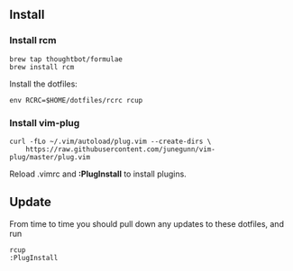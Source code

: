 ## Install

### Install rcm

```
brew tap thoughtbot/formulae
brew install rcm
```

Install the dotfiles:

```
env RCRC=$HOME/dotfiles/rcrc rcup
```

### Install vim-plug

```
curl -fLo ~/.vim/autoload/plug.vim --create-dirs \
    https://raw.githubusercontent.com/junegunn/vim-plug/master/plug.vim
```

Reload .vimrc and <b>:PlugInstall</b> to install plugins.

## Update

From time to time you should pull down any updates to these dotfiles, and run
```
rcup
:PlugInstall 
```
